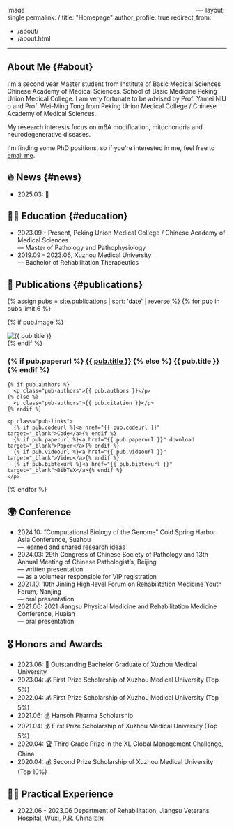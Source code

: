 <img width="432" height="14" alt="image" src="https://github.com/user-attachments/assets/afa6d79c-1cda-4b6b-b8bc-6278d5aff66e" />---
layout: single
permalink: /
title: "Homepage"
author_profile: true
redirect_from: 
  - /about/
  - /about.html
---

## About Me {#about}
I'm a second year Master student from Institute of Basic Medical Sciences Chinese Academy of Medical Sciences, School of Basic Medicine Peking Union Medical College. I am very fortunate to be advised by Prof. Yamei NIU o and Prof. Wei-Ming Tong from Peking Union Medical College / Chinese Academy of Medical Sciences.
    
My research interests focus on:m6A modification, mitochondria and neurodegenerative diseases. 

I'm finding some PhD positions, so if you're interested in me, feel free to [email me](mailto:fyjjade5525@gmail.com).

## 🔥 News {#news}
- 2025.03: 🎉
  
## 🧑‍🎓 Education {#education}
- 2023.09 - Present, Peking Union Medical College / Chinese Academy of Medical Sciences <br>
  — Master of Pathology and Pathophysiology
- 2019.09 - 2023.06, Xuzhou Medical University <br>
  — Bachelor of Rehabilitation Therapeutics

## 📄 Publications {#publications}
{% assign pubs = site.publications | sort: 'date' | reverse %}
{% for pub in pubs limit:6 %}
<div class="pub-item">

  {% if pub.image %}
  <div class="pub-thumb">
    <img src="{{ pub.image | relative_url }}" alt="{{ pub.title }}">
  </div>
  {% endif %}

  <div class="pub-body">
    <h3 class="pub-title">
      {% if pub.paperurl %}
        <a href="{{ pub.paperurl }}" target="_blank">{{ pub.title }}</a>
      {% else %}
        {{ pub.title }}
      {% endif %}
    </h3>

    {% if pub.authors %}
      <p class="pub-authors">{{ pub.authors }}</p>
    {% else %}
      <p class="pub-authors">{{ pub.citation }}</p>
    {% endif %}

    <p class="pub-links">
      {% if pub.codeurl %}<a href="{{ pub.codeurl }}" target="_blank">Code</a>{% endif %}
      {% if pub.paperurl %}<a href="{{ pub.paperurl }}" download target="_blank">Paper</a>{% endif %}
      {% if pub.videourl %}<a href="{{ pub.videourl }}" target="_blank">Video</a>{% endif %}
      {% if pub.bibtexurl %}<a href="{{ pub.bibtexurl }}" target="_blank">BibTeX</a>{% endif %}
    </p>
  </div>

</div>
{% endfor %}

## 🌍 Conference
- 2024.10: “Computational Biology of the Genome” Cold Spring Harbor Asia Conference, Suzhou <br>
  — learned and shared research ideas
- 2024.03: 29th Congress of Chinese Society of Pathology and 13th Annual Meeting of
Chinese Pathologist’s, Beijing <br>
  — written presentation <br>
  — as a volunteer responsible for VIP registration <br>
- 2021.10: 10th Jinling High-level Forum on Rehabilitation Medicine Youth Forum, Nanjing <br>
  — oral presentation <br>
- 2021.06: 2021 Jiangsu Physical Medicine and Rehabilitation Medicine Conference, Huaian <br>
  — oral presentation <br>

## 🎖️ Honors and Awards  
- 2023.06: 🌟 Outstanding Bachelor Graduate of Xuzhou Medical University
- 2023.04: 💰 First Prize Scholarship of Xuzhou Medical University (Top 5%)
- 2022.04: 💰 First Prize Scholarship of Xuzhou Medical University (Top 5%)
- 2021.06: 💰 Hansoh Pharma Scholarship
- 2021.04: 💰 First Prize Scholarship of Xuzhou Medical University (Top 5%)
- 2020.04: 🏆 Third Grade Prize in the XL Global Management Challenge, China
- 2020.04: 💰 Second Prize Scholarship of Xuzhou Medical University (Top 10%)

## 👩‍💻 Practical Experience
- 2022.06 - 2023.06 Department of Rehabilitation, Jiangsu Veterans Hospital, Wuxi, P.R. China 🇨🇳 

